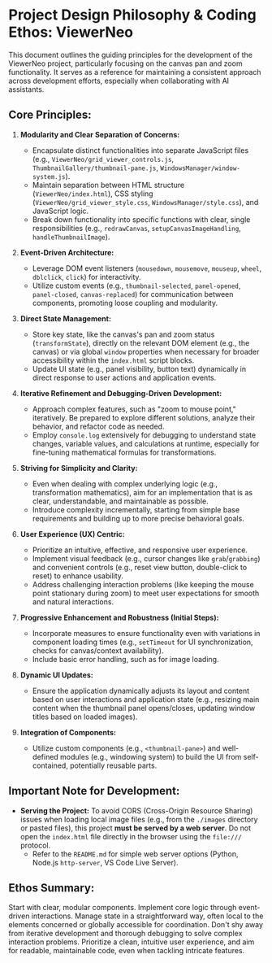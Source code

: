 # Project Design Philosophy & Coding Ethos: ViewerNeo

This document outlines the guiding principles for the development of the ViewerNeo project, particularly focusing on the canvas pan and zoom functionality. It serves as a reference for maintaining a consistent approach across development efforts, especially when collaborating with AI assistants.

## Core Principles:

1.  **Modularity and Clear Separation of Concerns:**
    *   Encapsulate distinct functionalities into separate JavaScript files (e.g., `ViewerNeo/grid_viewer_controls.js`, `ThumbnailGallery/thumbnail-pane.js`, `WindowsManager/window-system.js`).
    *   Maintain separation between HTML structure (`ViewerNeo/index.html`), CSS styling (`ViewerNeo/grid_viewer_style.css`, `WindowsManager/style.css`), and JavaScript logic.
    *   Break down functionality into specific functions with clear, single responsibilities (e.g., `redrawCanvas`, `setupCanvasImageHandling`, `handleThumbnailImage`).

2.  **Event-Driven Architecture:**
    *   Leverage DOM event listeners (`mousedown`, `mousemove`, `mouseup`, `wheel`, `dblclick`, `click`) for interactivity.
    *   Utilize custom events (e.g., `thumbnail-selected`, `panel-opened`, `panel-closed`, `canvas-replaced`) for communication between components, promoting loose coupling and modularity.

3.  **Direct State Management:**
    *   Store key state, like the canvas's pan and zoom status (`transformState`), directly on the relevant DOM element (e.g., the canvas) or via global `window` properties when necessary for broader accessibility within the `index.html` script blocks.
    *   Update UI state (e.g., panel visibility, button text) dynamically in direct response to user actions and application events.

4.  **Iterative Refinement and Debugging-Driven Development:**
    *   Approach complex features, such as "zoom to mouse point," iteratively. Be prepared to explore different solutions, analyze their behavior, and refactor code as needed.
    *   Employ `console.log` extensively for debugging to understand state changes, variable values, and calculations at runtime, especially for fine-tuning mathematical formulas for transformations.

5.  **Striving for Simplicity and Clarity:**
    *   Even when dealing with complex underlying logic (e.g., transformation mathematics), aim for an implementation that is as clear, understandable, and maintainable as possible.
    *   Introduce complexity incrementally, starting from simple base requirements and building up to more precise behavioral goals.

6.  **User Experience (UX) Centric:**
    *   Prioritize an intuitive, effective, and responsive user experience.
    *   Implement visual feedback (e.g., cursor changes like `grab`/`grabbing`) and convenient controls (e.g., reset view button, double-click to reset) to enhance usability.
    *   Address challenging interaction problems (like keeping the mouse point stationary during zoom) to meet user expectations for smooth and natural interactions.

7.  **Progressive Enhancement and Robustness (Initial Steps):**
    *   Incorporate measures to ensure functionality even with variations in component loading times (e.g., `setTimeout` for UI synchronization, checks for canvas/context availability).
    *   Include basic error handling, such as for image loading.

8.  **Dynamic UI Updates:**
    *   Ensure the application dynamically adjusts its layout and content based on user interactions and application state (e.g., resizing main content when the thumbnail panel opens/closes, updating window titles based on loaded images).

9.  **Integration of Components:**
    *   Utilize custom components (e.g., `<thumbnail-pane>`) and well-defined modules (e.g., windowing system) to build the UI from self-contained, potentially reusable parts.

## Important Note for Development:

*   **Serving the Project:** To avoid CORS (Cross-Origin Resource Sharing) issues when loading local image files (e.g., from the `./images` directory or pasted files), this project **must be served by a web server**. Do not open the `index.html` file directly in the browser using the `file:///` protocol.
    *   Refer to the `README.md` for simple web server options (Python, Node.js `http-server`, VS Code Live Server).

## Ethos Summary:

Start with clear, modular components. Implement core logic through event-driven interactions. Manage state in a straightforward way, often local to the elements concerned or globally accessible for coordination. Don't shy away from iterative development and thorough debugging to solve complex interaction problems. Prioritize a clean, intuitive user experience, and aim for readable, maintainable code, even when tackling intricate features. 